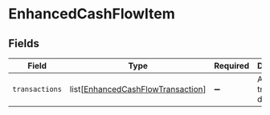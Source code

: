 # EnhancedCashFlowItem


## Fields

| Field                                                                                   | Type                                                                                    | Required                                                                                | Description                                                                             |
| --------------------------------------------------------------------------------------- | --------------------------------------------------------------------------------------- | --------------------------------------------------------------------------------------- | --------------------------------------------------------------------------------------- |
| `transactions`                                                                          | list[[EnhancedCashFlowTransaction](../../models/shared/enhancedcashflowtransaction.md)] | :heavy_minus_sign:                                                                      | An array of transaction data.                                                           |